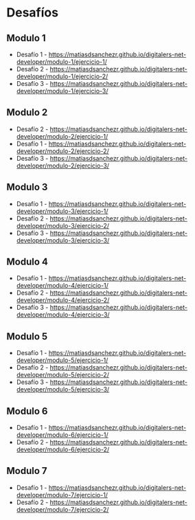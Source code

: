 # Desafíos

## Modulo 1

- Desafío 1 - <https://matiasdsanchezr.github.io/digitalers-net-developer/modulo-1/ejercicio-1/>
- Desafío 2 - <https://matiasdsanchezr.github.io/digitalers-net-developer/modulo-1/ejercicio-2/>
- Desafío 3 - <https://matiasdsanchezr.github.io/digitalers-net-developer/modulo-1/ejercicio-3/>

## Modulo 2

- Desafío 2 - <https://matiasdsanchezr.github.io/digitalers-net-developer/modulo-2/ejercicio-1/>
- Desafío 1 - <https://matiasdsanchezr.github.io/digitalers-net-developer/modulo-2/ejercicio-2/>
- Desafío 3 - <https://matiasdsanchezr.github.io/digitalers-net-developer/modulo-2/ejercicio-3/>

## Modulo 3

- Desafío 1 - <https://matiasdsanchezr.github.io/digitalers-net-developer/modulo-3/ejercicio-1/>
- Desafío 2 - <https://matiasdsanchezr.github.io/digitalers-net-developer/modulo-3/ejercicio-2/>
- Desafío 3 - <https://matiasdsanchezr.github.io/digitalers-net-developer/modulo-3/ejercicio-3/>

## Modulo 4

- Desafío 1 - <https://matiasdsanchezr.github.io/digitalers-net-developer/modulo-4/ejercicio-1/>
- Desafío 2 - <https://matiasdsanchezr.github.io/digitalers-net-developer/modulo-4/ejercicio-2/>
- Desafío 3 - <https://matiasdsanchezr.github.io/digitalers-net-developer/modulo-4/ejercicio-3/>

## Modulo 5

- Desafío 1 - <https://matiasdsanchezr.github.io/digitalers-net-developer/modulo-5/ejercicio-1/>
- Desafío 2 - <https://matiasdsanchezr.github.io/digitalers-net-developer/modulo-5/ejercicio-2/>
- Desafío 3 - <https://matiasdsanchezr.github.io/digitalers-net-developer/modulo-5/ejercicio-3/>

## Modulo 6

- Desafío 1 - <https://matiasdsanchezr.github.io/digitalers-net-developer/modulo-6/ejercicio-1/>
- Desafío 2 - <https://matiasdsanchezr.github.io/digitalers-net-developer/modulo-6/ejercicio-2/>

## Modulo 7

- Desafío 1 - <https://matiasdsanchezr.github.io/digitalers-net-developer/modulo-7/ejercicio-1/>
- Desafío 2 - <https://matiasdsanchezr.github.io/digitalers-net-developer/modulo-7/ejercicio-2/>
